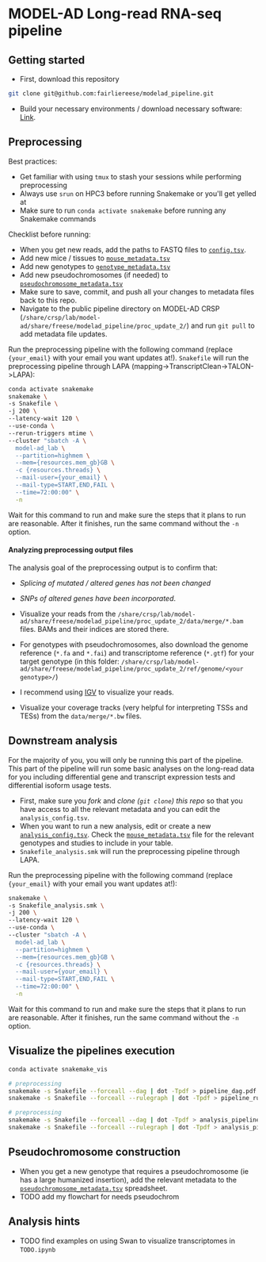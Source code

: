 # MODEL-AD Long-read RNA-seq pipeline

## Getting started

* First, download this repository
```bash
git clone git@github.com:fairliereese/modelad_pipeline.git
```
* Build your necessary environments / download necessary software: [Link](https://github.com/fairliereese/modelad_pipeline/blob/main/proc_update_2/environment.md).

## Preprocessing

Best practices:
* Get familiar with using `tmux` to stash your sessions while performing preprocessing
* Always use `srun` on HPC3 before running Snakemake or you'll get yelled at
* Make sure to run `conda activate snakemake` before running any Snakemake commands

Checklist before running:
* When you get new reads, add the paths to FASTQ files to [`config.tsv`](https://github.com/fairliereese/modelad_pipeline/blob/main/proc_update_2/config.tsv).
* Add new mice / tissues to [`mouse_metadata.tsv`](https://github.com/fairliereese/modelad_pipeline/blob/main/proc_update_2/mouse_metadata.tsv)
* Add new genotypes to [`genotype_metadata.tsv`](https://github.com/fairliereese/modelad_pipeline/blob/main/proc_update_2/genotype_metadata.tsv)
* Add new pseudochromosomes (if needed) to [`pseudochromosome_metadata.tsv`](https://github.com/fairliereese/modelad_pipeline/blob/main/proc_update_2/pseudochromosome_metadata.tsv)
* Make sure to save, commit, and push all your changes to metadata files back to this repo.
* Navigate to the public pipeline directory on MODEL-AD CRSP (`/share/crsp/lab/model-ad/share/freese/modelad_pipeline/proc_update_2/`) and run `git pull` to add metadata file updates.


Run the preprocessing pipeline with the following command (replace `{your_email}` with your email you want updates at!). `Snakefile` will run the preprocessing pipeline through LAPA (mapping->TranscriptClean->TALON->LAPA):
```bash
conda activate snakemake
snakemake \
-s Snakefile \
-j 200 \
--latency-wait 120 \
--use-conda \
--rerun-triggers mtime \
--cluster "sbatch -A \
  model-ad_lab \
  --partition=highmem \
  --mem={resources.mem_gb}GB \
  -c {resources.threads} \
  --mail-user={your_email} \
  --mail-type=START,END,FAIL \
  --time=72:00:00" \
  -n
```

<!-- ```bash
snakemake \
-s Snakefile \
-j 200 \
--latency-wait 120 \
--use-conda \
  -n

snakemake \
-s Snakefile \
-j 200 \
--latency-wait 120 \
--use-conda \
--rerun-triggers mtime \
--cluster "sbatch -A \
  model-ad_lab \
  --partition=highmem \
  --mem={resources.mem_gb}GB \
  -c {resources.threads} \
  --mail-user=freese@uci.edu \
  --mail-type=START,END,FAIL \
  --time=72:00:00" \
  -n
``` -->

Wait for this command to run and make sure the steps that it plans to run are reasonable. After it finishes, run the same command without the `-n` option.

#### Analyzing preprocessing output files

The analysis goal of the preprocessing output is to confirm that:
* *Splicing of mutated / altered genes has not been changed*
* *SNPs of altered genes have been incorporated*.
* Visualize your reads from the `/share/crsp/lab/model-ad/share/freese/modelad_pipeline/proc_update_2/data/merge/*.bam` files. BAMs and their indices are stored there.
* For genotypes with pseudochromosomes, also download the genome reference (`*.fa` and `*.fai`) and transcriptome reference (`*.gtf`) for your target genotype (in this folder: `/share/crsp/lab/model-ad/share/freese/modelad_pipeline/proc_update_2/ref/genome/<your genotype>/`)
* I recommend using [IGV](https://www.igv.org/) to visualize your reads.

* Visualize your coverage tracks (very helpful for interpreting TSSs and TESs) from the `data/merge/*.bw` files.

## Downstream analysis

For the majority of you, you will only be running this part of the pipeline. This part of the pipeline will run some basic analyses on the long-read data for you including differential gene and transcript expression tests and differential isoform usage tests.

* First, make sure you _fork_ and _clone (`git clone`) this repo_ so that you have access to all the relevant metadata and you can edit the `analysis_config.tsv`.
* When you want to run a new analysis, edit or create a new [`analysis_config.tsv`](https://github.com/fairliereese/modelad_pipeline/blob/main/proc_update_2/analysis_config.tsv). Check the [`mouse_metadata.tsv`](https://github.com/fairliereese/modelad_pipeline/blob/main/proc_update_2/mouse_metadata.tsv) file for the relevant genotypes and studies to include in your table.
* `Snakefile_analysis.smk` will run the preprocessing pipeline through LAPA.

Run the preprocessing pipeline with the following command (replace `{your_email}` with your email you want updates at!):
```bash
snakemake \
-s Snakefile_analysis.smk \
-j 200 \
--latency-wait 120 \
--use-conda \
--cluster "sbatch -A \
  model-ad_lab \
  --partition=highmem \
  --mem={resources.mem_gb}GB \
  -c {resources.threads} \
  --mail-user={your_email} \
  --mail-type=START,END,FAIL \
  --time=72:00:00" \
  -n
```

<!-- ```bash
snakemake \
-s Snakefile_analysis.smk \
-j 200 \
--latency-wait 120 \
--use-conda \
--ignore-incomplete \
  -n

conda activate modelad_snakemake_2
snakemake \
-s Snakefile_analysis.smk \
-j 200 \
--latency-wait 120 \
--use-conda \
--cluster "sbatch -A \
  model-ad_lab \
  --partition=highmem \
  --mem={resources.mem_gb}GB \
  -c {resources.threads} \
  --mail-user=freese@uci.edu \
  --mail-type=START,END,FAIL \
  --time=72:00:00" \
   --ignore-incomplete -n
``` -->

Wait for this command to run and make sure the steps that it plans to run are reasonable. After it finishes, run the same command without the `-n` option.

## Visualize the pipelines execution

```bash
conda activate snakemake_vis

# preprocessing
snakemake -s Snakefile --forceall --dag | dot -Tpdf > pipeline_dag.pdf # entire DAG
snakemake -s Snakefile --forceall --rulegraph | dot -Tpdf > pipeline_rulegraph.pdf # abbreviated DAG (only 1 box / rule)

# preprocessing
snakemake -s Snakefile --forceall --dag | dot -Tpdf > analysis_pipeline_dag.pdf # entire DAG
snakemake -s Snakefile --forceall --rulegraph | dot -Tpdf > analysis_pipeline_rulegraph.pdf # abbreviated DAG (only 1 box / rule)
```

## Pseudochromosome construction

* When you get a new genotype that requires a pseudochromosome (ie has a large humanized insertion), add the relevant metadata to the [`pseudochromosome_metadata.tsv`](https://github.com/fairliereese/modelad_pipeline/blob/main/proc_update_2/pseudochromosome_metadata.tsv) spreadsheet.
* TODO add my flowchart for needs pseudochrom

## Analysis hints

* TODO find examples on using Swan to visualize transcriptomes in `TODO.ipynb`
